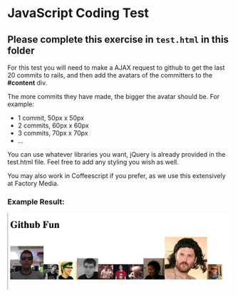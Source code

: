 # JavaScript Coding Test

## Please complete this exercise in `test.html` in this folder

For this test you will need to make a AJAX request to github to get the last 20 commits to rails, and then add the avatars of the committers to the **#content** div. 

The more commits they have made, the bigger the avatar should be. For example:

* 1 commit, 50px x 50px  
* 2 commits, 60px x 60px  
* 3 commits, 70px x 70px  
* ...  

You can use whatever libraries you want, jQuery is already provided in the test.html file. Feel free to add any styling you wish as well.

You may also work in Coffeescript if you prefer, as we use this extensively at Factory Media.

### Example Result:

![Screenshot](example.jpg)